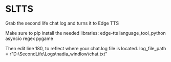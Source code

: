 # SLTTS
Grab the second life chat log and turns it to Edge TTS

Make sure to pip install the needed libraries:
edge-tts 
language_tool_python
asyncio
regex
pygame

Then edit line 180, to reflect where your chat.log file is located.
log_file_path = r"D:\SecondLife\Logs\nadia_windlow\chat.txt"
